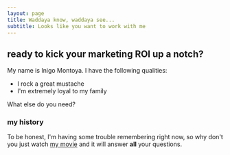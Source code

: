 ```yaml
---
layout: page
title: Waddaya know, waddaya see... 
subtitle: Looks like you want to work with me
---
```


## ready to kick your marketing ROI up a notch? 

My name is Inigo Montoya. I have the following qualities:

- I rock a great mustache
- I'm extremely loyal to my family

What else do you need?

### my history

To be honest, I'm having some trouble remembering right now, so why don't you just watch [my movie](http://en.wikipedia.org/wiki/The_Princess_Bride_%28film%29) and it will answer **all** your questions.
